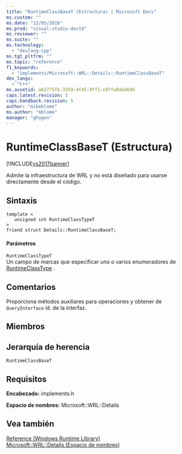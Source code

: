 ```yaml
---
title: "RuntimeClassBaseT (Estructura) | Microsoft Docs"
ms.custom: ""
ms.date: "12/05/2016"
ms.prod: "visual-studio-dev14"
ms.reviewer: ""
ms.suite: ""
ms.technology: 
  - "devlang-cpp"
ms.tgt_pltfrm: ""
ms.topic: "reference"
f1_keywords: 
  - "implements/Microsoft::WRL::Details::RuntimeClassBaseT"
dev_langs: 
  - "C++"
ms.assetid: a62775fb-3359-4f45-9ff1-c07fa8da464b
caps.latest.revision: 5
caps.handback.revision: 5
author: "mikeblome"
ms.author: "mblome"
manager: "ghogen"
---
```

# RuntimeClassBaseT (Estructura)
[!INCLUDE[vs2017banner](../assembler/inline/includes/vs2017banner.md)]

Admite la infraestructura de WRL y no está diseñado para usarse directamente desde el código.  
  
## Sintaxis  
  
```  
template <  
   unsigned int RuntimeClassTypeT  
>  
friend struct Details::RuntimeClassBaseT;  
```  
  
#### Parámetros  
 `RuntimeClassTypeT`  
 Un campo de marcas que especificar uno o varios enumeradores de [RuntimeClassType](../windows/runtimeclasstype-enumeration.md) .  
  
## Comentarios  
 Proporciona métodos auxiliares para operaciones y obtener de `QueryInterface` id. de la interfaz.  
  
## Miembros  
  
## Jerarquía de herencia  
 `RuntimeClassBaseT`  
  
## Requisitos  
 **Encabezado:** implements.h  
  
 **Espacio de nombres:** Microsoft::WRL::Details  
  
## Vea también  
 [Reference \(Windows Runtime Library\)](http://msdn.microsoft.com/es-es/00000000-0000-0000-0000-000000000000)   
 [Microsoft::WRL::Details \(Espacio de nombres\)](../windows/microsoft-wrl-details-namespace.md)